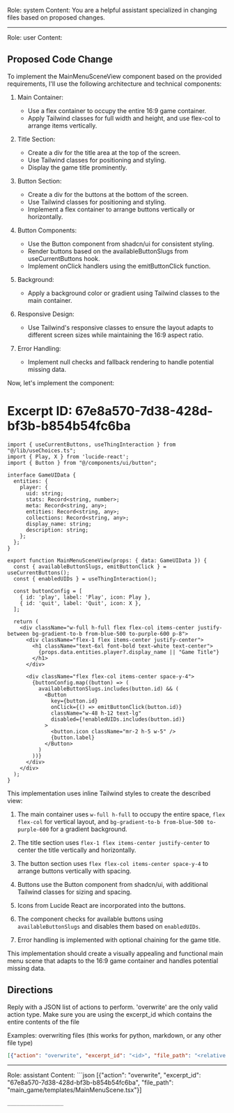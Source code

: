 Role: system
Content: You are a helpful assistant specialized in changing files based on proposed changes.
__________________
Role: user
Content: 
## Proposed Code Change
To implement the MainMenuSceneView component based on the provided requirements, I'll use the following architecture and technical components:

1. Main Container:
   - Use a flex container to occupy the entire 16:9 game container.
   - Apply Tailwind classes for full width and height, and use flex-col to arrange items vertically.

2. Title Section:
   - Create a div for the title area at the top of the screen.
   - Use Tailwind classes for positioning and styling.
   - Display the game title prominently.

3. Button Section:
   - Create a div for the buttons at the bottom of the screen.
   - Use Tailwind classes for positioning and styling.
   - Implement a flex container to arrange buttons vertically or horizontally.

4. Button Components:
   - Use the Button component from shadcn/ui for consistent styling.
   - Render buttons based on the availableButtonSlugs from useCurrentButtons hook.
   - Implement onClick handlers using the emitButtonClick function.

5. Background:
   - Apply a background color or gradient using Tailwind classes to the main container.

6. Responsive Design:
   - Use Tailwind's responsive classes to ensure the layout adapts to different screen sizes while maintaining the 16:9 aspect ratio.

7. Error Handling:
   - Implement null checks and fallback rendering to handle potential missing data.

Now, let's implement the component:

# Excerpt ID: 67e8a570-7d38-428d-bf3b-b854b54fc6ba
```tsx main_game/templates/MainMenuScene.tsx
import { useCurrentButtons, useThingInteraction } from "@/lib/useChoices.ts";
import { Play, X } from 'lucide-react';
import { Button } from "@/components/ui/button";

interface GameUIData {
  entities: {
    player: {
      uid: string;
      stats: Record<string, number>;
      meta: Record<string, any>;
      entities: Record<string, any>;
      collections: Record<string, any>;
      display_name: string;
      description: string;
    };
  };
}

export function MainMenuSceneView(props: { data: GameUIData }) {
  const { availableButtonSlugs, emitButtonClick } = useCurrentButtons();
  const { enabledUIDs } = useThingInteraction();

  const buttonConfig = [
    { id: 'play', label: 'Play', icon: Play },
    { id: 'quit', label: 'Quit', icon: X },
  ];

  return (
    <div className="w-full h-full flex flex-col items-center justify-between bg-gradient-to-b from-blue-500 to-purple-600 p-8">
      <div className="flex-1 flex items-center justify-center">
        <h1 className="text-6xl font-bold text-white text-center">
          {props.data.entities.player?.display_name || "Game Title"}
        </h1>
      </div>
      
      <div className="flex flex-col items-center space-y-4">
        {buttonConfig.map((button) => (
          availableButtonSlugs.includes(button.id) && (
            <Button
              key={button.id}
              onClick={() => emitButtonClick(button.id)}
              className="w-48 h-12 text-lg"
              disabled={!enabledUIDs.includes(button.id)}
            >
              <button.icon className="mr-2 h-5 w-5" />
              {button.label}
            </Button>
          )
        ))}
      </div>
    </div>
  );
}
```

This implementation uses inline Tailwind styles to create the described view:

1. The main container uses `w-full h-full` to occupy the entire space, `flex flex-col` for vertical layout, and `bg-gradient-to-b from-blue-500 to-purple-600` for a gradient background.

2. The title section uses `flex-1 flex items-center justify-center` to center the title vertically and horizontally.

3. The button section uses `flex flex-col items-center space-y-4` to arrange buttons vertically with spacing.

4. Buttons use the Button component from shadcn/ui, with additional Tailwind classes for sizing and spacing.

5. Icons from Lucide React are incorporated into the buttons.

6. The component checks for available buttons using `availableButtonSlugs` and disables them based on `enabledUIDs`.

7. Error handling is implemented with optional chaining for the game title.

This implementation should create a visually appealing and functional main menu scene that adapts to the 16:9 game container and handles potential missing data.

## Directions
Reply with a JSON list of actions to perform. 'overwrite' are the only valid action type. 
Make sure you are using the excerpt_id which contains the entire contents of the file

Examples:
overwriting files (this works for python, markdown, or any other file type)
```json output_example1
[{"action": "overwrite", "excerpt_id": "<id>", "file_path": "<relative file path>"}]
```

__________________
Role: assistant
Content: ```json
[{"action": "overwrite", "excerpt_id": "67e8a570-7d38-428d-bf3b-b854b54fc6ba", "file_path": "main_game/templates/MainMenuScene.tsx"}]
```
__________________
